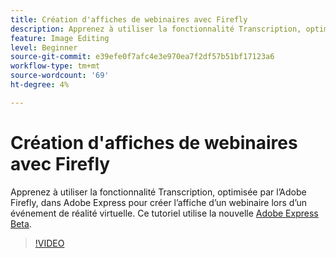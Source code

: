 ```yaml
---
title: Création d'affiches de webinaires avec Firefly
description: Apprenez à utiliser la fonctionnalité Transcription, optimisée par l’Adobe Firefly, dans Adobe Express pour créer l’affiche d’un webinaire lors d’un événement de réalité virtuelle
feature: Image Editing
level: Beginner
source-git-commit: e39efe0f7afc4e3e970ea7f2df57b51bf17123a6
workflow-type: tm+mt
source-wordcount: '69'
ht-degree: 4%

---
```


# Création d&#39;affiches de webinaires avec Firefly

Apprenez à utiliser la fonctionnalité Transcription, optimisée par l’Adobe Firefly, dans Adobe Express pour créer l’affiche d’un webinaire lors d’un événement de réalité virtuelle. Ce tutoriel utilise la nouvelle [Adobe Express Beta](https://www.adobe.com/express/).

>[!VIDEO](https://video.tv.adobe.com/v/3420810?quality=12&learn=on&hidetitle=true)